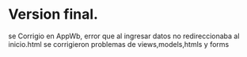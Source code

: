

# Version final.
se Corrigio en AppWb, error que al ingresar datos no redireccionaba al inicio.html
se corrigieron problemas de views,models,htmls y forms
